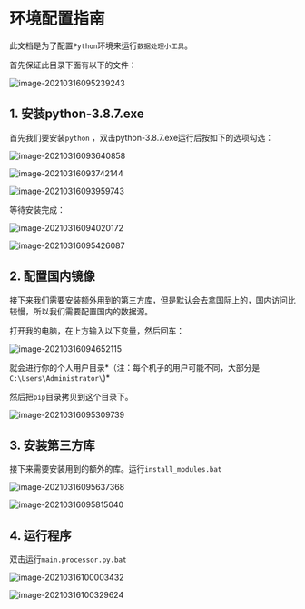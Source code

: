 # 环境配置指南

此文档是为了配置`Python`环境来运行`数据处理小工具`。

首先保证此目录下面有以下的文件：

![image-20210316095239243](C:\Users\mayn\AppData\Roaming\Typora\typora-user-images\image-20210316095239243.png)

## 1. 安装python-3.8.7.exe

首先我们要安装`python` ，双击python-3.8.7.exe运行后按如下的选项勾选：

![image-20210316093640858](C:\Users\mayn\AppData\Roaming\Typora\typora-user-images\image-20210316093640858.png)

![image-20210316093742144](C:\Users\mayn\AppData\Roaming\Typora\typora-user-images\image-20210316093742144.png)

![image-20210316093959743](C:\Users\mayn\AppData\Roaming\Typora\typora-user-images\image-20210316093959743.png)

等待安装完成：

![image-20210316094020172](C:\Users\mayn\AppData\Roaming\Typora\typora-user-images\image-20210316094020172.png)

![image-20210316095426087](C:\Users\mayn\AppData\Roaming\Typora\typora-user-images\image-20210316095426087.png)

## 2. 配置国内镜像

接下来我们需要安装额外用到的第三方库，但是默认会去拿国际上的，国内访问比较慢，所以我们需要配置国内的数据源。

打开我的电脑，在上方输入以下变量，然后回车：



![image-20210316094652115](C:\Users\mayn\AppData\Roaming\Typora\typora-user-images\image-20210316094652115.png)

就会进行你的个人用户目录*（注：每个机子的用户可能不同，大部分是`C:\Users\Administrator\`)*

然后把`pip`目录拷贝到这个目录下。

![image-20210316095309739](C:\Users\mayn\AppData\Roaming\Typora\typora-user-images\image-20210316095309739.png)

## 3. 安装第三方库

接下来需要安装用到的额外的库。运行`install_modules.bat`

![image-20210316095637368](C:\Users\mayn\AppData\Roaming\Typora\typora-user-images\image-20210316095637368.png)

![image-20210316095815040](C:\Users\mayn\AppData\Roaming\Typora\typora-user-images\image-20210316095815040.png)

## 4. 运行程序

双击运行`main.processor.py.bat`

![image-20210316100003432](C:\Users\mayn\AppData\Roaming\Typora\typora-user-images\image-20210316100003432.png)

![image-20210316100329624](C:\Users\mayn\AppData\Roaming\Typora\typora-user-images\image-20210316100329624.png)